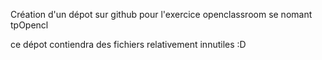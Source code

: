 Création d'un dépot sur github pour l'exercice openclassroom se nomant tpOpencl

ce dépot contiendra des fichiers relativement innutiles :D
